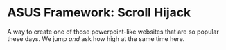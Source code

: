 # ASUS Framework: Scroll Hijack
A way to create one of those powerpoint-like websites that are so popular these days. We jump *and* ask how high at the same time here.
